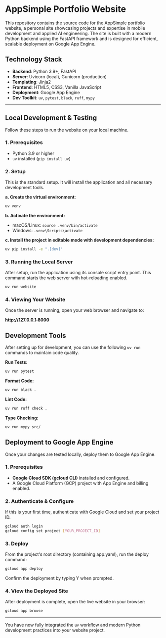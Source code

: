 # AppSimple Portfolio Website

This repository contains the source code for the AppSimple portfolio website, a personal site showcasing projects and expertise in mobile development and applied AI engineering. The site is built with a modern Python backend using the FastAPI framework and is designed for efficient, scalable deployment on Google App Engine.

## Technology Stack

- **Backend**: Python 3.9+, FastAPI
- **Server**: Uvicorn (local), Gunicorn (production)
- **Templating**: Jinja2
- **Frontend**: HTML5, CSS3, Vanilla JavaScript
- **Deployment**: Google App Engine
- **Dev Toolkit**: `uv`, `pytest`, `black`, `ruff`, `mypy`

---

## Local Development & Testing

Follow these steps to run the website on your local machine.

### 1. Prerequisites

- Python 3.9 or higher
- `uv` installed (`pip install uv`)

### 2. Setup

This is the standard setup. It will install the application and all necessary development tools.

**a. Create the virtual environment:**

```bash
uv venv
```

**b. Activate the environment:**

- macOS/Linux: `source .venv/bin/activate`
- Windows: `.venv\Scripts\activate`

**c. Install the project in editable mode with development dependencies:**

```bash
uv pip install -e ".[dev]"
```

### 3. Running the Local Server

After setup, run the application using its console script entry point. This command starts the web server with hot-reloading enabled.

```bash
uv run website
```

### 4. Viewing Your Website

Once the server is running, open your web browser and navigate to:

**http://127.0.0.1:8000**

## Development Tools

After setting up for development, you can use the following `uv run` commands to maintain code quality.

**Run Tests:**

```bash
uv run pytest
```

**Format Code:**

```bash
uv run black .
```

**Lint Code:**

```bash
uv run ruff check .
```

**Type Checking:**

```bash
uv run mypy src/
```

## Deployment to Google App Engine

Once your changes are tested locally, deploy them to Google App Engine.

### 1. Prerequisites

- **Google Cloud SDK (gcloud CLI)** installed and configured.
- A Google Cloud Platform (GCP) project with App Engine and billing enabled.

### 2. Authenticate & Configure

If this is your first time, authenticate with Google Cloud and set your project ID.

```bash
gcloud auth login
gcloud config set project [YOUR_PROJECT_ID]
```

### 3. Deploy

From the project's root directory (containing app.yaml), run the deploy command:

```bash
gcloud app deploy
```

Confirm the deployment by typing Y when prompted.

### 4. View the Deployed Site

After deployment is complete, open the live website in your browser:

```bash
gcloud app browse
```

---

You have now fully integrated the `uv` workflow and modern Python development practices into your website project.